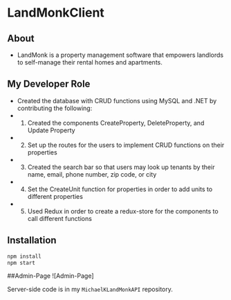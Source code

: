 # LandMonkClient

## About
* LandMonk is a property management software that empowers landlords to self-manage their rental homes and apartments.

## My Developer Role
* Created the database with CRUD functions using MySQL and .NET by contributing the following:
* 1. Created the components CreateProperty, DeleteProperty, and Update Property 
* 2. Set up the routes for the users to implement CRUD functions on their properties 
* 3. Created the search bar so that users may look up tenants by their name, email, phone number, zip code, or city
* 4. Set the CreateUnit function for properties in order to add units to different properties
* 5. Used Redux in order to create a redux-store for the components to call different functions


## Installation

```js
npm install
npm start
```

##Admin-Page
![Admin-Page]



Server-side code is in my `MichaelKLandMonkAPI` repository.
